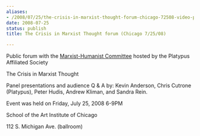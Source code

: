 ```yaml
---
aliases:
- /2008/07/25/the-crisis-in-marxist-thought-forum-chicago-72508-video-playlist
date: 2008-07-25
status: publish
title: The Crisis in Marxist Thought forum (Chicago 7/25/08)

---
```


Public forum with the [Marxist-Humanist Committee](http://www.marxisthumanismtoday.org/) hosted by the Platypus Affiliated Society

The Crisis in Marxist Thought

Panel presentations and audience Q & A by: Kevin Anderson, Chris Cutrone (Platypus), Peter Hudis, Andrew Kliman, and Sandra Rein.

Event was held on Friday, July 25, 2008 6-9PM

School of the Art Institute of Chicago

112 S. Michigan Ave. (ballroom)
